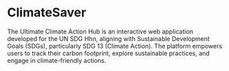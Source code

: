 # ClimateSaver
The Ultimate Climate Action Hub is an interactive web application developed for the UN SDG Hhn, aligning with Sustainable Development Goals (SDGs), particularly SDG 13 (Climate Action). The platform empowers users to track their carbon footprint, explore sustainable practices, and engage in climate-friendly actions.
